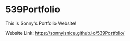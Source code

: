 # 539Portfolio
This is Sonny's Portfolio Website!

Website Link: https://sonnyisnice.github.io/539Portfolio/
